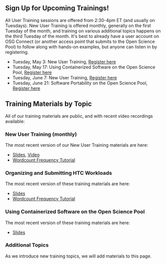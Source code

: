 [title]: - "OSG User Training (regular/monthly)"

## Sign Up for Upcoming Trainings!

All User Training sessions are offered from 2:30-4pm ET (and usually on Tuesdays). New User Training is offered monthly, generally on the first Tuesday of the month, and training on various additional topics happens on the third Tuesday of the month. It's best to already have a user account on OSG Connect (or another access point that submits to the Open Science Pool) to follow along with hands-on examples, but anyone can listen in by registering.

* Tuesday, May 3: New User Training, [Register here](https://docs.google.com/forms/d/e/1FAIpQLSdj3XT7I0SM4k9jBvST7YX5wsCH_er1HLA7VqRj9ICoEvf2GA/viewform)
* Tuesday, May 17: Using Containerized Software on the Open Science Pool, [Register here](https://docs.google.com/forms/d/e/1FAIpQLSdj3XT7I0SM4k9jBvST7YX5wsCH_er1HLA7VqRj9ICoEvf2GA/viewform)
* Tuesday, June 7: New User Training, [Register here](https://docs.google.com/forms/d/e/1FAIpQLSdj3XT7I0SM4k9jBvST7YX5wsCH_er1HLA7VqRj9ICoEvf2GA/viewform)
* Tuesday, June 21: Software Portability on the Open Science Pool, [Register here](https://docs.google.com/forms/d/e/1FAIpQLSdj3XT7I0SM4k9jBvST7YX5wsCH_er1HLA7VqRj9ICoEvf2GA/viewform)

## Training Materials by Topic

All of our training materials are public, and with recent video recordings available:

### New User Training (monthly)

The most recent version of our New User Training materials are here: 

* [Slides](https://docs.google.com/presentation/d/1z-f81xtk_ZXeJcA1kX60JoScXdGfe-xgsB9g5YemrqI/edit#slide=id.g10662d3fe4f_0_0), [Video](https://www.youtube.com/watch?v=D14eMrkZ2gQ)
* [Wordcount Frequency Tutorial](https://support.opensciencegrid.org/support/solutions/articles/12000079856)

### Organizing and Submitting HTC Workloads

The most recent version of these training materials are here: 

* [Slides](https://docs.google.com/presentation/d/1xYVp8NgiFSUdda2yD19HTLaXgH3HAPbVc1NASaG7Q74)
* [Wordcount Frequency Tutorial](https://github.com/OSGConnect/tutorial-organizing)

### Using Containerized Software on the Open Science Pool

The most recent version of these training materials are here:

* [Slides](https://docs.google.com/presentation/d/1HdsGCEm9TcGwehh9MDapbjYvtVrZhQCJfSC7C4_ridY)

### Additional Topics

As we introduce new training topics, we will add materials to this page. 
